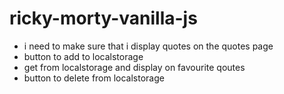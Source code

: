 # ricky-morty-vanilla-js
* i need to make sure that i display quotes on the quotes page 
* button to add to localstorage 
* get from localstorage and display on favourite qoutes 
* button to delete from localstorage 
